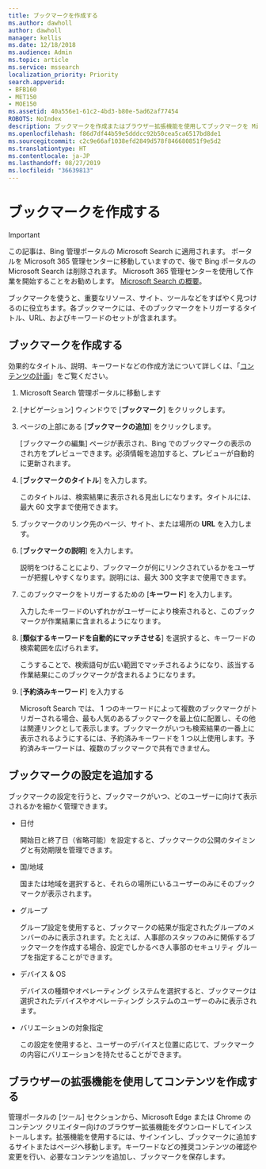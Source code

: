 ```yaml
---
title: ブックマークを作成する
ms.author: dawholl
author: dawholl
manager: kellis
ms.date: 12/18/2018
ms.audience: Admin
ms.topic: article
ms.service: mssearch
localization_priority: Priority
search.appverid:
- BFB160
- MET150
- MOE150
ms.assetid: 40a556e1-61c2-4bd3-b80e-5ad62af77454
ROBOTS: NoIndex
description: ブックマークを作成またはブラウザー拡張機能を使用してブックマークを Microsoft Search 作業結果へ追加します。
ms.openlocfilehash: f86d7df44b59e5dddcc92b50cea5ca6517bd8de1
ms.sourcegitcommit: c2c9e66af1038efd2849d578f846680851f9e5d2
ms.translationtype: HT
ms.contentlocale: ja-JP
ms.lasthandoff: 08/27/2019
ms.locfileid: "36639813"
---
```

# <a name="create-bookmarks"></a>ブックマークを作成する

> [!IMPORTANT]
> この記事は、Bing 管理ポータルの Microsoft Search に適用されます。 ポータルを Microsoft 365 管理センターに移動していますので、後で Bing ポータルの Microsoft Search は削除されます。 Microsoft 365 管理センターを使用して作業を開始することをお勧めします。 [Microsoft Search の概要](overview-microsoft-search.md)。
    
ブックマークを使うと、重要なリソース、サイト、ツールなどをすばやく見つけるのに役立ちます。各ブックマークには、そのブックマークをトリガーするタイトル、URL、およびキーワードのセットが含まれます。
  
## <a name="create-a-bookmark"></a>ブックマークを作成する

効果的なタイトル、説明、キーワードなどの作成方法について詳しくは、「[コンテンツの計画](plan-your-content.md)」をご覧ください。
  
1. Microsoft Search 管理ポータルに移動します
    
2. [ナビゲーション] ウィンドウで [**ブックマーク**] をクリックします。
    
3. ページの上部にある [**ブックマークの追加**] をクリックします。
    
    [ブックマークの編集] ページが表示され、Bing でのブックマークの表示のされ方をプレビューできます。必須情報を追加すると、プレビューが自動的に更新されます。
    
4. [**ブックマークのタイトル**] を入力します。
    
    このタイトルは、検索結果に表示される見出しになります。タイトルには、最大 60 文字まで使用できます。
    
5. ブックマークのリンク先のページ、サイト、または場所の **URL** を入力します。 
    
6. [**ブックマークの説明**] を入力します。
    
    説明をつけることにより、ブックマークが何にリンクされているかをユーザーが把握しやすくなります。説明には、最大 300 文字まで使用できます。
    
7. このブックマークをトリガーするための [**キーワード**] を入力します。 
    
    入力したキーワードのいずれかがユーザーにより検索されると、このブックマークが作業結果に含まれるようになります。
    
8. [**類似するキーワードを自動的にマッチさせる**] を選択すると、キーワードの検索範囲を広げられます。 
    
    こうすることで、検索語句が広い範囲でマッチされるようになり、該当する作業結果にこのブックマークが含まれるようになります。
    
9. [**予約済みキーワード**] を入力する
    
    Microsoft Search では、 1 つのキーワードによって複数のブックマークがトリガーされる場合、最も人気のあるブックマークを最上位に配置し、その他は関連リンクとして表示します。ブックマークがいつも検索結果の一番上に表示されるようにするには、予約済みキーワードを 1 つ以上使用します。予約済みキーワードは、複数のブックマークで共有できません。 
    
## <a name="add-bookmark-settings"></a>ブックマークの設定を追加する

ブックマークの設定を行うと、ブックマークがいつ、どのユーザーに向けて表示されるかを細かく管理できます。 
  
- 日付
    
    開始日と終了日（省略可能）を設定すると、ブックマークの公開のタイミングと有効期限を管理できます。  
    
- 国/地域
    
    国または地域を選択すると、それらの場所にいるユーザーのみにそのブックマークが表示されます。
    
- グループ
    
    グループ設定を使用すると、ブックマークの結果が指定されたグループのメンバーのみに表示されます。たとえば、人事部のスタッフのみに関係するブックマークを作成する場合、設定でしかるべき人事部のセキュリティ グループを指定することができます。
    
- デバイス &amp; OS
    
    デバイスの種類やオペレーティング システムを選択すると、ブックマークは選択されたデバイスやオペレーティング システムのユーザーのみに表示されます。
    
- バリエーションの対象指定
    
    この設定を使用すると、ユーザーのデバイスと位置に応じて、ブックマークの内容にバリエーションを持たせることができます。
    
## <a name="use-a-browser-extension-to-create-content"></a>ブラウザーの拡張機能を使用してコンテンツを作成する

管理ポータルの [ツール] セクションから、Microsoft Edge または Chrome のコンテンツ クリエイター向けのブラウザー拡張機能をダウンロードしてインストールします。拡張機能を使用するには、サインインし、ブックマークに追加するサイトまたはページへ移動します。キーワードなどの推奨コンテンツの確認や変更を行い、必要なコンテンツを追加し、ブックマークを保存します。